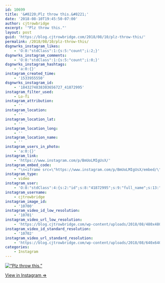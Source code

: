 ```yaml
---
id: 10699
title: '&#8220;Plz throw this.&#8221;'
date: '2018-08-10T19:45:50-07:00'
author: cjtrowbridge
excerpt: '"Plz throw this."'
layout: post
guid: 'https://blog.cjtrowbridge.com/2018/08/10/plz-throw-this/'
permalink: /2018/08/10/plz-throw-this/
dsgnwrks_instagram_likes:
    - 'O:8:"stdClass":1:{s:5:"count";i:2;}'
dsgnwrks_instagram_comments:
    - 'O:8:"stdClass":1:{s:5:"count";i:0;}'
dsgnwrks_instagram_hashtags:
    - 'a:0:{}'
instagram_created_time:
    - '1533955550'
dsgnwrks_instagram_id:
    - '1843274838303656727_41872995'
instagram_filter_used:
    - Lo-fi
instagram_attribution:
    - ''
instagram_location:
    - ''
instagram_location_lat:
    - ''
instagram_location_long:
    - ''
instagram_location_name:
    - ''
instagram_users_in_photo:
    - 'a:0:{}'
instagram_link:
    - 'https://www.instagram.com/p/BmUoLMIgUsX/'
instagram_embed_code:
    - "\n<iframe src=\"https://www.instagram.com/p/BmUoLMIgUsX/embed/\" width=\"612\" height=\"710\" frameborder=\"0\" scrolling=\"no\" allowtransparency=\"true\" class=\"insta-image-embed\"></iframe>\n"
instagram_type:
    - video
instagram_user:
    - 'O:8:"stdClass":4:{s:2:"id";s:8:"41872995";s:9:"full_name";s:13:"CJ Trowbridge";s:15:"profile_picture";s:141:"https://scontent.cdninstagram.com/vp/c93d7c6cca10c47382e1b61b6f66100c/5C07D31C/t51.2885-19/s150x150/13724650_1188772791164794_142557231_a.jpg";s:8:"username";s:12:"cjtrowbridge";}'
instagram_username:
    - cjtrowbridge
instagram_image_id:
    - '10700'
instagram_video_id_low_resolution:
    - '10701'
instagram_video_url_low_resolution:
    - 'https://blog.cjtrowbridge.com/wp-content/uploads/2018/08/480x480-video-1533955550.mp4'
instagram_video_id_standard_resolution:
    - '10702'
instagram_video_url_standard_resolution:
    - 'https://blog.cjtrowbridge.com/wp-content/uploads/2018/08/640x640-video-1533955550.mp4'
categories:
    - Instagram
---
```


[![“Plz throw this.”](https://blog.cjtrowbridge.com/wp-content/uploads/2018/08/1533955550-1-1.jpg)](https://www.instagram.com/p/BmUoLMIgUsX/)

[View in Instagram ⇒](https://www.instagram.com/p/BmUoLMIgUsX/)